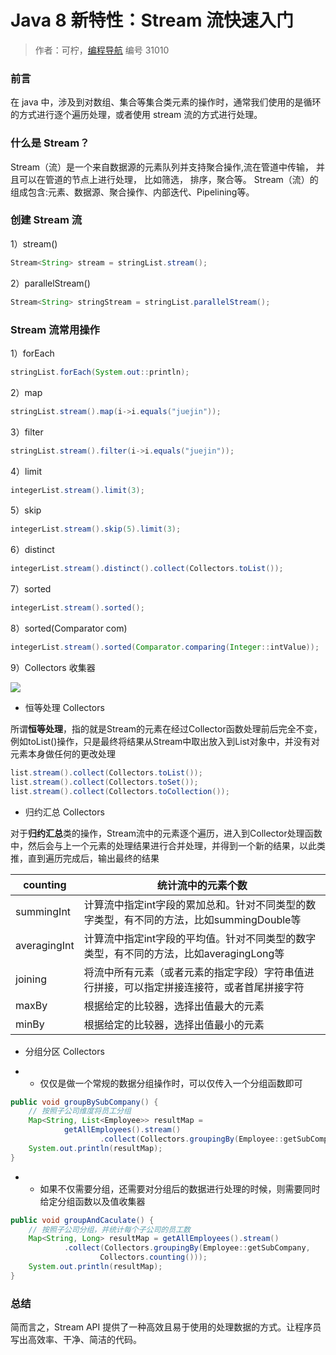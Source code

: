  # Java 8 新特性：Stream 流快速入门

> 作者：可柠，[编程导航](https://www.codefather.cn) 编号 31010

### 前言

在 java 中，涉及到对数组、集合等集合类元素的操作时，通常我们使用的是循环的方式进行逐个遍历处理，或者使用 stream 流的方式进行处理。

### 什么是 Stream？

Stream（流）是一个来自数据源的元素队列并支持聚合操作,流在管道中传输， 并且可以在管道的节点上进行处理， 比如筛选， 排序，聚合等。 Stream（流）的组成包含:元素、数据源、聚合操作、内部迭代、Pipelining等。

### 创建 Stream 流

1）stream()

```java
Stream<String> stream = stringList.stream();
```

2）parallelStream()

```java
Stream<String> stringStream = stringList.parallelStream();
```

### Stream 流常用操作

1）forEach 

```java
stringList.forEach(System.out::println);
```

2）map

```java
stringList.stream().map(i->i.equals("juejin"));
```

3）filter

```java
stringList.stream().filter(i->i.equals("juejin"));
```

4）limit

```java
integerList.stream().limit(3);
```

5）skip

```java
integerList.stream().skip(5).limit(3);
```

6）distinct

```java
integerList.stream().distinct().collect(Collectors.toList());
```

7）sorted

```java
integerList.stream().sorted();
```

8）sorted(Comparator com)

```java
integerList.stream().sorted(Comparator.comparing(Integer::intValue));
```

9）Collectors 收集器

![](https://pic.yupi.icu/5563/202401242026474.png)

- 恒等处理 Collectors

所谓**恒等处理**，指的就是Stream的元素在经过Collector函数处理前后完全不变，例如toList()操作，只是最终将结果从Stream中取出放入到List对象中，并没有对元素本身做任何的更改处理

```java
list.stream().collect(Collectors.toList());
list.stream().collect(Collectors.toSet());
list.stream().collect(Collectors.toCollection());
```

- 归约汇总 Collectors

对于**归约汇总**类的操作，Stream流中的元素逐个遍历，进入到Collector处理函数中，然后会与上一个元素的处理结果进行合并处理，并得到一个新的结果，以此类推，直到遍历完成后，输出最终的结果

| counting     | 统计流中的元素个数                                           |
| ------------ | ------------------------------------------------------------ |
| summingInt   | 计算流中指定int字段的累加总和。针对不同类型的数字类型，有不同的方法，比如summingDouble等 |
| averagingInt | 计算流中指定int字段的平均值。针对不同类型的数字类型，有不同的方法，比如averagingLong等 |
| joining      | 将流中所有元素（或者元素的指定字段）字符串值进行拼接，可以指定拼接连接符，或者首尾拼接字符 |
| maxBy        | 根据给定的比较器，选择出值最大的元素                         |
| minBy        | 根据给定的比较器，选择出值最小的元素                         |

- 分组分区 Collectors

- - 仅仅是做一个常规的数据分组操作时，可以仅传入一个分组函数即可

```java
public void groupBySubCompany() {
    // 按照子公司维度将员工分组
    Map<String, List<Employee>> resultMap =
            getAllEmployees().stream()
                    .collect(Collectors.groupingBy(Employee::getSubCompany));
    System.out.println(resultMap);
}
```

- - 如果不仅需要分组，还需要对分组后的数据进行处理的时候，则需要同时给定分组函数以及值收集器

```java
public void groupAndCaculate() {
    // 按照子公司分组，并统计每个子公司的员工数
    Map<String, Long> resultMap = getAllEmployees().stream()
            .collect(Collectors.groupingBy(Employee::getSubCompany,
                    Collectors.counting()));
    System.out.println(resultMap);
}
```

### 总结

简而言之，Stream API 提供了一种高效且易于使用的处理数据的方式。让程序员写出高效率、干净、简洁的代码。

